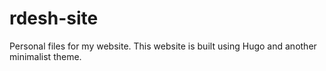 # rdesh-site
Personal files for my website. 
This website is built using Hugo and another minimalist theme. 
